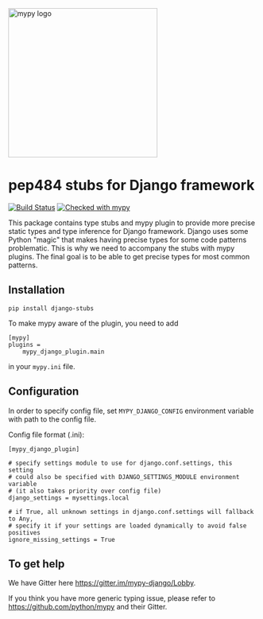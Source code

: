 <img src="http://mypy-lang.org/static/mypy_light.svg" alt="mypy logo" width="300px"/>

# pep484 stubs for Django framework

[![Build Status](https://travis-ci.org/mkurnikov/django-stubs.svg?branch=master)](https://travis-ci.org/mkurnikov/django-stubs)
[![Checked with mypy](http://www.mypy-lang.org/static/mypy_badge.svg)](http://mypy-lang.org/)

This package contains type stubs and mypy plugin to provide more precise static types and type inference for Django framework. Django uses some Python "magic" that makes having precise types for some code patterns problematic. This is why we need to accompany the stubs with mypy plugins. The final goal is to be able to get precise types for most common patterns.

## Installation

```
pip install django-stubs
```

To make mypy aware of the plugin, you need to add

```
[mypy]
plugins =
    mypy_django_plugin.main
```

in your `mypy.ini` file.


## Configuration

In order to specify config file, set `MYPY_DJANGO_CONFIG` environment variable with path to the config file.

Config file format (.ini):
```
[mypy_django_plugin]

# specify settings module to use for django.conf.settings, this setting
# could also be specified with DJANGO_SETTINGS_MODULE environment variable
# (it also takes priority over config file)
django_settings = mysettings.local

# if True, all unknown settings in django.conf.settings will fallback to Any,
# specify it if your settings are loaded dynamically to avoid false positives
ignore_missing_settings = True
```

## To get help

We have Gitter here https://gitter.im/mypy-django/Lobby.

If you think you have more generic typing issue, please refer to https://github.com/python/mypy and their Gitter.